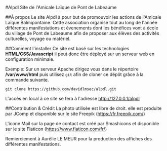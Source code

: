 #Alpdl
Site de l'Amicale Laïque de Pont de Labeaume

##À propos
Le site Alpdl à pour but de promouvoir les actions de l'Amicale Laïque Balmipontaine. Cette association organise tout au long de l'année différentes manifestations et évenements dont les bénéfices vont à école du village de Pont de Labeaume afin de proposer aux élèves des activités culturelles, voyage ou matériel.

##Comment l'installer
Ce site est basé sur les technologies **HTML/CSS/Javascript** il peut donc être déployé sur un serveur web en configuration minimale.

Exemple: Sur un serveur Apache dirigez vous dans le répertoire **/var/www/html** puis utilisez `git` afin de cloner ce dépôt grâce à la commande suivante.

`git clone https://github.com/davidlmsec/alpdl.git`

L'accès en local à ce site se fera à l'adresse http://127.0.0.1/alpdl

##Contribution & Crédit
La photo utilisée est libre de droit. elle est produite par JComp et disponible sur le site Freepik (https://fr.freepik.com/)

L'icone Mail sur la page de contact est créé par Smashicons et disponible sur le site Flaticon (https://www.flaticon.com/fr/)

Remierciement à Aurélie LE MEUR pour la production des affiches des différentes manifestations.
